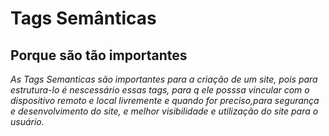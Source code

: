 # Tags Semânticas
## Porque são tão importantes
*As Tags Semanticas são importantes para a criação de um site, pois para estrutura-lo é nescessário essas tags, para q ele posssa vincular com o dispositivo remoto e local livremente e quando  for preciso,para segurança e desenvolvimento do site, e melhor visibilidade e utilização do site para o usuário.*  

